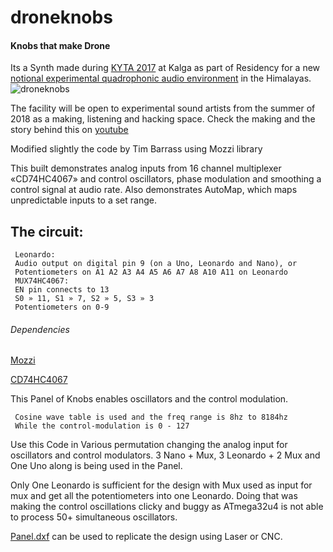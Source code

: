 # droneknobs
#### Knobs that make Drone

Its a Synth made during [KYTA 2017](https://issuu.com/shazeb/docs/kyta_2017_catalog) at Kalga as part of Residency for a new [notional experimental quadrophonic audio environment](https://sound.codes/works/kyta-karma-quad/) in the Himalayas. 
![droneknobs](https://i.imgur.com/QMfgMAg.jpg)

The facility will be open to experimental sound artists from the summer of 2018 as a making,  listening and hacking space. 
Check the making and the story behind this on [youtube](https://www.youtube.com/watch?v=MHGiTG6djZ0)



Modified slightly the code by Tim Barrass using Mozzi library


This built demonstrates analog inputs from 16 channel multiplexer «CD74HC4067» and control oscillators, phase modulation and smoothing a control signal at audio rate. Also demonstrates AutoMap, which maps unpredictable inputs to a set range.
 
  ## The circuit:
     Leonardo: 
     Audio output on digital pin 9 (on a Uno, Leonardo and Nano), or 
     Potentiometers on A1 A2 A3 A4 A5 A6 A7 A8 A10 A11 on Leonardo
     MUX74HC4067:
     EN pin connects to 13
     S0 » 11, S1 » 7, S2 » 5, S3 » 3
     Potentiometers on 0-9
 
###### Dependencies 
[Mozzi](http://sensorium.github.com/Mozzi/)

[CD74HC4067](https://github.com/pAIgn10/MUX74HC4067)



This Panel of Knobs enables oscillators and the control modulation. 

     Cosine wave table is used and the freq range is 8hz to 8184hz
     While the control-modulation is 0 - 127

Use this Code in Various permutation changing the analog input for oscillators and control modulators.
3 Nano + Mux, 3 Leonardo + 2 Mux and One Uno along is being used in the Panel.

Only One Leonardo is sufficient for the design with Mux used as input for mux and get all the potentiometers into one Leonardo. Doing that was making the control oscillations clicky and buggy as ATmega32u4 is not able to process 50+ simultaneous oscillators.

[Panel.dxf](https://github.com/SoundCodes/droneknobs/blob/master/panel.dxf) can be used to replicate the design using Laser or CNC.
